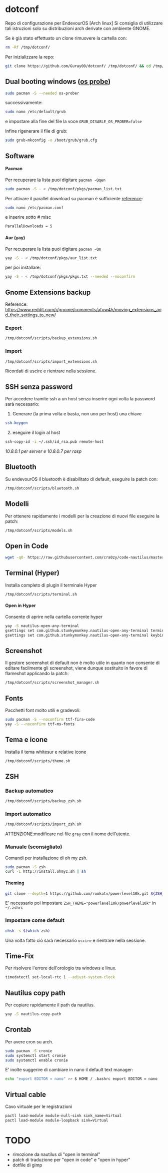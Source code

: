 # dotconf
Repo di configurazione per EndevourOS [Arch linux] Si consiglia di utilizzare tali istruzioni solo su distribuzioni arch derivate con ambiente GNOME.

Se è già stato effettuato un clone rimuovere la cartella con:
```bash
rm -Rf /tmp/dotconf/
```

Per inizializzare la repo:
```bash
git clone https://github.com/Guray00/dotconf/ /tmp/dotconf/ && cd /tmp/dotconf/scripts && chmod a+rwx *.sh
```

## Dual booting windows ([os probe](https://discovery.endeavouros.com/installation/grub-dual-booting/2021/07/))
```bash
sudo pacman -S --needed os-prober
```

successivamente:
```bash
sudo nano /etc/default/grub
```
e impostare alla fine del file la voce `GRUB_DISABLE_OS_PROBER=false`

Infine rigenerare il file di grub:
```bash
sudo grub-mkconfig -o /boot/grub/grub.cfg
```

## Software
#### Pacman
Per recuperare la lista puoi digitare `pacman -Qqen`
```bash
sudo pacman -S - < /tmp/dotconf/pkgs/pacman_list.txt
```
Per attivare il parallel download su pacman è sufficiente [reference](https://ostechnix.com/enable-parallel-downloading-in-pacman-in-arch-linux/): 
```bash
sudo nano /etc/pacman.conf
```
e inserire sotto # misc
```bash
ParallelDownloads = 5
```

#### Aur (yay)
Per recuperare la lista puoi digitare `pacman -Qm`
```bash
yay -S - < /tmp/dotconf/pkgs/aur_list.txt
```
per poi installare:
```bash
yay -S - < /tmp/dotconf/pkgs/pkgs.txt --needed --noconfirm
```

## Gnome Extensions backup
Reference: https://www.reddit.com/r/gnome/comments/afuw4h/moving_extensions_and_their_settings_to_new/

### Export
```bash
/tmp/dotconf/scripts/backup_extensions.sh
```

### Import

```bash
/tmp/dotconf/scripts/import_extensions.sh
```
Ricordati di uscire e rientrare nella sessione.

## SSH senza password
Per accedere tramite ssh a un host senza inserire ogni volta la password sarà necessario:

1) Generare (la prima volta e basta, non uno per host) una chiave
```bash
ssh-keygen
```

2) eseguire il login al host 
```bash
ssh-copy-id -i ~/.ssh/id_rsa.pub remote-host
```

_10.8.0.1 per server e 10.8.0.7 per rasp_

## Bluetooth
Su endevourOS il bluetooth è disabilitato di default, eseguire la patch con:
```bash
/tmp/dotconf/scripts/bluetooth.sh
```

## Modelli
Per ottenere rapidamente i modelli per la creazione di nuovi file eseguire la patch:
```bash
/tmp/dotconf/scripts/models.sh
```

## Open in Code
```bash
wget -qO- https://raw.githubusercontent.com/cra0zy/code-nautilus/master/install.sh | bash
```

## Terminal (Hyper)
Installa completo di plugin il terminale Hyper
```bash
/tmp/dotconf/scripts/terminal.sh
```

#### Open in Hyper
Consente di aprire nella cartella corrente hyper
```bash
yay -S nautilus-open-any-terminal
gsettings set com.github.stunkymonkey.nautilus-open-any-terminal terminal hyper
gsettings set com.github.stunkymonkey.nautilus-open-any-terminal keybindings '<Ctrl><Alt>t'
```

## Screenshot
Il gestore screenshot di default non è molto utile in quanto non consente di editare facilmente gli screenshot, viene dunque sostituito in favore di flameshot applicando la patch:
```bash
/tmp/dotconf/scripts/screenshot_manager.sh
```

## Fonts
Pacchetti font molto utili e gradevoli:
```bash
sudo pacman -S --noconfirm ttf-fira-code
yay -S --noconfirm ttf-ms-fonts
```


## Tema e icone
Installa il tema whitesur e relative icone
```bash
/tmp/dotconf/scripts/theme.sh
```
## ZSH

### Backup automatico
```bash
/tmp/dotconf/scripts/backup_zsh.sh
```

### Import automatico
```bash
/tmp/dotconf/scripts/import_zsh.sh
```
ATTENZIONE:modificare nel file `gray` con il nome dell'utente.

### Manuale (sconsigliato)
Comandi per installazione di oh my zsh.
```bash
sudo pacman -S zsh
curl -L http://install.ohmyz.sh | sh
```

#### Theming
```bash
git clone --depth=1 https://github.com/romkatv/powerlevel10k.git ${ZSH_CUSTOM:-$HOME/.oh-my-zsh/custom}/themes/powerlevel10k
```
E' necessario poi impostare `ZSH_THEME="powerlevel10k/powerlevel10k"` in `~/.zshrc`

### Impostare come default
```bash
chsh -s $(which zsh)
```
Una volta fatto ciò sarà necessario `uscire` e rientrare nella sessione.

## Time-Fix
Per risolvere l'errore dell'orologio tra windows e linux.
```bash
timedatectl set-local-rtc 1 --adjust-system-clock 
```

## Nautilus copy path
Per copiare rapidamente il path da nautilus.
```bash
yay -S nautilus-copy-path
```

## Crontab
Per avere cron su arch.

```bash
sudo pacman -S cronie
sudo systemctl start cronie 
sudo systemctl enable cronie
```
E' inolte suggerire di cambiare in nano il default text manager:
```bash
echo "export EDITOR = nano" >> $ HOME / .bashrc export EDITOR = nano
```

## Virtual cable
Cavo virtuale per le registrazioni
```bash
pactl load-module module-null-sink sink_name=Virtual
pactl load-module module-loopback sink=Virtual
```

# TODO
- rimozione da nautilus di "open in terminal"
- patch di traduzione per "open in code" e "open in hyper"
- dotfile di gimp
